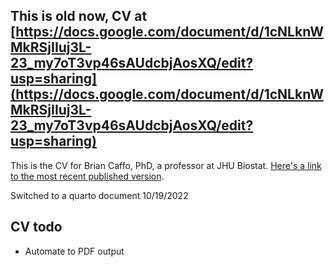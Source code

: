 ## This is old now, CV at [https://docs.google.com/document/d/1cNLknWMkRSjIIuj3L-23_my7oT3vp46sAUdcbjAosXQ/edit?usp=sharing](https://docs.google.com/document/d/1cNLknWMkRSjIIuj3L-23_my7oT3vp46sAUdcbjAosXQ/edit?usp=sharing)

This is the CV for Brian Caffo, PhD, a professor at JHU Biostat. [Here's a link to the most recent published version](https://bcaffo.github.io/cv/cvJupyter.html).

Switched to a quarto document 10/19/2022

## CV todo 
+ Automate to PDF output





